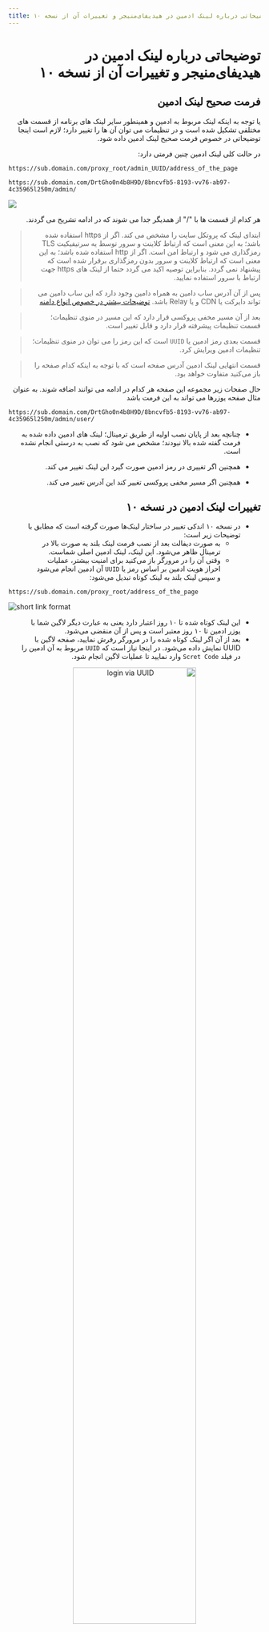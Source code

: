 ```yaml
---
title: توضیحاتی درباره لینک ادمین در هیدیفای‌منیجر و تغییرات آن از نسخه ۱۰
---
```


<div dir="rtl" markdown=1>

# توضیحاتی درباره لینک ادمین در هیدیفای‌منیجر و تغییرات آن از نسخه ۱۰
## فرمت صحیح لینک ادمین
یا توجه به اینکه لینک مربوط به ادمین و همینطور سایر لینک های برنامه از قسمت های مختلفی تشکیل شده است و در تنظیمات می توان آن ها را تغییر دارد؛ لازم است اینجا توضیحاتی در خصوص فرمت صحیح لینک ادمین داده شود.

در حالت کلی لینک ادمین چنین فرمتی دارد:


<div dir="ltr" markdown=1>
  
`https://sub.domain.com/proxy_root/admin_UUID/address_of_the_page`

`https://sub.domain.com/DrtGho0n4b8H9D/8bncvfb5-8193-vv76-ab97-4c35965l250m/admin/`

![](https://user-images.githubusercontent.com/125398461/230101702-4c15ce6d-ced7-4e07-83ea-b505fc725b60.png)


</div>



هر کدام از قسمت ها با "/" از همدیگر جدا می شوند که در ادامه تشریح می گردند.

> ابتدای لینک که پروتکل سایت را مشخص می کند. اگر از https  استفاده شده باشد؛ به این معنی است که ارتباط کلاینت و سرور توسط یه سرتیفیکیت TLS رمزگذاری می شود و ارتباط امن است. اگر از http استفاده شده باشد؛ به این معنی است که ارتباط کلاینت و سرور بدون رمزگذاری برقرار شده است که پیشنهاد نمی گردد. بنابراین توصیه اکید می گردد حتما از لینک های https جهت ارتباط با سرور استفاده نمایید.

> پس از آن آدرس ساب دامین به همراه دامین وجود دارد که این ساب دامین می تواند دایرکت یا CDN و یا Relay باشد. [توضیحات بیشتر در خصوص انواع دامنه](/manager/wiki/%D8%A7%D9%86%D9%88%D8%A7%D8%B9-%D8%AF%D8%A7%D9%85%D9%86%D9%87-%D9%88-%D9%86%D8%AD%D9%88%D9%87-%D8%AB%D8%A8%D8%AA-%E2%80%8C%D8%A2%D9%86%E2%80%8C%D9%87%D8%A7)

> بعد از آن مسیر مخفی پروکسی قرار دارد که این مسیر در منوی تنظیمات؛ قسمت تنظیمات پیشرفته قرار دارد و قابل تغییر است.

> قسمت بعدی رمز ادمین یا `UUID` است که این رمز را می توان در منوی تنظیمات؛ تنظیمات ادمین ویرایش کرد.

> قسمت انتهایی لینک ادمین آدرس صفحه است که با توجه به اینکه کدام صفحه را باز می‌کنید متفاوت خواهد بود.

حال صفحات زیر مجموعه این صفحه هر کدام در ادامه می توانند اضافه شوند. به عنوان مثال صفحه یوزرها می تواند به این فرمت باشد

<div dir="ltr" markdown=1>

`https://sub.domain.com/DrtGho0n4b8H9D/8bncvfb5-8193-vv76-ab97-4c35965l250m/admin/user/`

</div>

  
* چنانچه بعد از پایان نصب اولیه از طریق ترمینال؛ لینک های ادمین داده شده به فرمت گفته شده بالا نبودند؛ مشخص می شود که نصب به درستی انجام نشده است.
* همچنین اگر تغییری در رمز ادمین صورت گیرد این لینک تغییر می کند.

* همچنین اگر مسیر مخفی پروکسی تغییر کند این آدرس تغییر می کند.

## تغییرات لینک ادمین در نسخه ۱۰
* در نسخه ۱۰ اندکی تغییر در ساختار لینک‌ها صورت گرفته است که مطابق با توضیحات زیر است:
  * به صورت دیفالت بعد از نصب فرمت لینک بلند به صورت بالا در ترمینال ظاهر می‌شود. این لینک، لینک ادمین اصلی شماست.
  * وقتی آن را در مرورگر باز می‌کنید برای امنیت بیشتر، عملیات احراز هویت ادمین بر اساس رمز یا `UUID` آن ادمین انجام می‌شود و سپس لینک بلند به لینک کوتاه تبدیل می‌شود:
     

<div dir="ltr" markdown=1>

`https://sub.domain.com/proxy_root/address_of_the_page` 

![short link format](https://github.com/hiddify/hiddify.com/assets/125398461/c52bd330-65ee-4c83-b7c7-ddd05f32e6a8)


</div>

   * این لینک کوتاه شده تا ۱۰ روز اعتبار دارد یعنی به عبارت دیگر لاگین شما با یوزر ادمین تا ۱۰ روز معتبر است و پس از آن منقضی می‌شود.
   * بعد از آن اگر لینک کوتاه شده را در مرورگر رفرش نمایید، صفحه لاگین با UUID نمایش داده می‌شود. در اینجا نیاز است که `UUID` مربوط به آن ادمین را در فیلد `Scret Code` وارد نمایید تا عملیات لاگین انجام شود.
<div align=center>
  <img alt="login via UUID" src="https://github.com/hiddify/hiddify.com/assets/125398461/d8c66248-5b57-419e-a12f-4195501ee84c" width=70% />
</div>
   * راه‌ حل جایگزین این است که لینک بلند (لینکی که بعد از نصب در ترمینال ظاهر شده بود) را یکبار دیگر باز نمایید. در این صورت نیاز نیست که UUID را وارد نمایید.
   
    > توصیه می‌شود، لینک بلند را همیشه در جایی ذخیره نمایید که در صورت نیاز در دسترس شما باشد و از آن استفاده نمایید.
